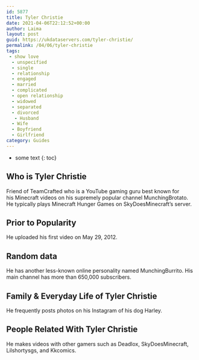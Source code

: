 ```yaml
---
id: 5877
title: Tyler Christie
date: 2021-04-06T22:12:52+00:00
author: Laima
layout: post
guid: https://ukdataservers.com/tyler-christie/
permalink: /04/06/tyler-christie
tags:
 - show love
  - unspecified
  - single
  - relationship
  - engaged
  - married
  - complicated
  - open relationship
  - widowed
  - separated
  - divorced
   - Husband
  - Wife
  - Boyfriend
  - Girlfriend
category: Guides
---
```


* some text
{: toc}


## Who is Tyler Christie
                  
                  
                  
Friend of TeamCrafted who is a YouTube gaming guru best known for his Minecraft videos on his supremely popular channel MunchingBrotato. He typically plays Minecraft Hunger Games on SkyDoesMinecraft&#8217;s server.
                  
              
            
              
            
                
                
                
## Prior to Popularity
                  
                  
                  
He uploaded his first video on May 29, 2012.
                  
              
            
              
            
                
                
                
## Random data
                  
                  
                  
He has another less-known online personality named MunchingBurrito. His main channel has more than 650,000 subscribers.
                  
              
            
              
            
                
                
                
## Family & Everyday Life of Tyler Christie
                  
                  
                  
He frequently posts photos on his Instagram of his dog Harley.
                  
              
            
              
            
                
                
                
## People Related With Tyler Christie
                  
                  
                  
He makes videos with other gamers such as Deadlox, SkyDoesMinecraft, Lilshortysgs, and Kkcomics.
                  
              
            
              
            
                
              
            
              
              
            
            
              
            
          
          
          